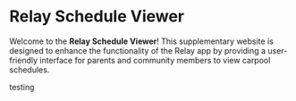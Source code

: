 # Relay Schedule Viewer

Welcome to the **Relay Schedule Viewer**! This supplementary website is designed to enhance the functionality of the Relay app by providing a user-friendly interface for parents and community members to view carpool schedules.


testing